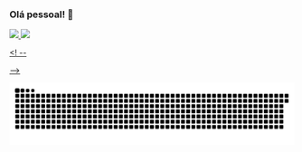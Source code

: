 ### Olá pessoal! 👋

<div>

<a href="https://github.com/borgesw4">

<img height="180em" src="https://github-readme-stats.vercel.app/api/top-langs/?username=borgesw4&layout=compact&langs_count=7&theme=radical"/>
<img height="180em" src="https://github-readme-stats.vercel.app/api?username=borgesw4&show_icons=true&theme=radical&include_all_commits=true&count_private=true"/>

</div>

<! --

-->

![Snake animation](https://github.com/borgesw4/borgesw4/blob/output/github-contribution-grid-snake.svg)
